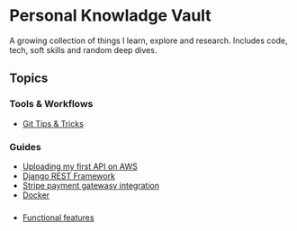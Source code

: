 # Personal Knowladge Vault

A growing collection of things I learn, explore and research.
Includes code, tech, soft skills and random deep dives.

## Topics


### Tools & Workflows

- [Git Tips & Tricks](tools/git-tips.md)

### Guides
- [Uploading my first API on AWS](guides/Uploading%20my%20first%20API%20on%20AWS.md)
- [Django REST Framework](guides/Django%20Rest%20Framework.md)
- [Stripe payment gatewasy integration](guides/payment_integration/stripe.md)
- [Docker](guides/docker/README.md)

###

- [Functional features](functional_features/index.md)